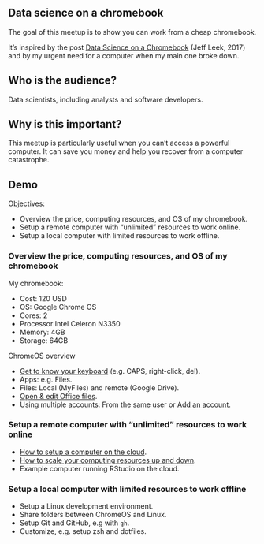 
## Data science on a chromebook

The goal of this meetup is to show you can work from a cheap chromebook.

It’s inspired by the post [Data Science on a
Chromebook](https://simplystatistics.org/posts/2017-08-29-data-science-on-a-chromebook/)
(Jeff Leek, 2017) and by my urgent need for a computer when my main one
broke down.

## Who is the audience?

Data scientists, including analysts and software developers.

## Why is this important?

This meetup is particularly useful when you can’t access a powerful
computer. It can save you money and help you recover from a computer
catastrophe.

## Demo

Objectives:

-   Overview the price, computing resources, and OS of my chromebook.
-   Setup a remote computer with “unlimited” resources to work online.
-   Setup a local computer with limited resources to work offline.

### Overview the price, computing resources, and OS of my chromebook

My chromebook:

-   Cost: 120 USD
-   OS: Google Chrome OS
-   Cores: 2
-   Processor Intel Celeron N3350
-   Memory: 4GB
-   Storage: 64GB

ChromeOS overview

-   [Get to know your
    keyboard](https://partnerdash.google.com/apps/simulator/chromebook#get-to-know-your-keyboard?l=en)
    (e.g. CAPS, right-click, del).
-   Apps: e.g. Files.
-   Files: Local (MyFiles) and remote (Google Drive).
-   [Open & edit Office
    files](https://partnerdash.google.com/apps/simulator/chromebook#open-and-edit-office-files?l=en).
-   Using multiple accounts: From the same user or [Add an
    account](https://partnerdash.google.com/apps/simulator/chromebook#add-an-account?l=en).

### Setup a remote computer with “unlimited” resources to work online

-   [How to setup a computer on the
    cloud](https://youtu.be/_pBqBfjTKI4).
-   [How to scale your computing resources up and
    down](https://youtu.be/NF7HPKt55Yk).
-   Example computer running RStudio on the cloud.

### Setup a local computer with limited resources to work offline

-   Setup a Linux development environment.
-   Share folders between ChromeOS and Linux.
-   Setup Git and GitHub, e.g with `gh`.
-   Customize, e.g. setup zsh and dotfiles.

